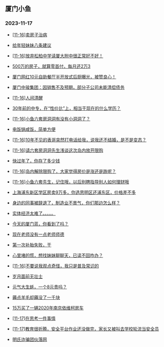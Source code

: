 ## 厦门小鱼 
### 2023-11-17

+ [[11-16]卖房子治病](http://bbs.xmfish.com/read-htm-tid-18106507.html)

+ [给年轻妹妹八条建议](http://bbs.xmfish.com/read-htm-tid-18106589.html)

+ [[11-16]放弃松柏中学读厦大附中很正常好不好！](http://bbs.xmfish.com/read-htm-tid-18106660.html)

+ [500万的房子，就算零首付，每月还2万3](http://bbs.xmfish.com/read-htm-tid-18106456.html)

+ [厦门网红10元自助餐厅半开放式后厨曝光，被赞良心！](http://bbs.xmfish.com/read-htm-tid-18106592.html)

+ [厦门中骏集团：因销售不及预期，部分子公司未能清偿债务](http://bbs.xmfish.com/read-htm-tid-18106486.html)

+ [[11-16]人间清醒](http://bbs.xmfish.com/read-htm-tid-18106476.html)

+ [30年前的中专，在“性价比”上，相当于现在的什么学历？](http://bbs.xmfish.com/read-htm-tid-18106512.html)

+ [[11-16]小鱼六套房洞洞有没有小洞洞了？](http://bbs.xmfish.com/read-htm-tid-18106723.html)

+ [电饭锅咸饭，简单方便](http://bbs.xmfish.com/read-htm-tid-18106693.html)

+ [[11-16]10年不见的表哥突然打电话给我，说我还不结婚，是不是变态？](http://bbs.xmfish.com/read-htm-tid-18106794.html)

+ [[11-16]请六套房洞洞先生浅谈这次岛内放开限购](http://bbs.xmfish.com/read-htm-tid-18106790.html)

+ [快过年了，你存了多少钱](http://bbs.xmfish.com/read-htm-tid-18106763.html)

+ [[11-16]岛内解除限购了，大家觉得房价是涨还是跌呢？](http://bbs.xmfish.com/read-htm-tid-18106780.html)

+ [[11-16]小鱼六套先生，记住哦，以后别瞎指导别人如何理财哦](http://bbs.xmfish.com/read-htm-tid-18106723.html)

+ [上海浦东新区学区房卖9万多，你选思明区还浦东区，价格差不多](http://bbs.xmfish.com/read-htm-tid-18106772.html)

+ [身边的同事被辞退了，制造业不景气，你们那边怎么样？](http://bbs.xmfish.com/read-htm-tid-18106919.html)

+ [实体经济太难了。。。。。](http://bbs.xmfish.com/read-htm-tid-18106879.html)

+ [今天的厦门蓝，你看到了吗？](http://bbs.xmfish.com/read-htm-tid-18106778.html)

+ [现在老师没有一点老师师德](http://bbs.xmfish.com/read-htm-tid-18106917.html)

+ [第一次补胎失败，干](http://bbs.xmfish.com/read-htm-tid-18106888.html)

+ [心里堵的慌，想找妹妹聊聊天，已读不回咋办？](http://bbs.xmfish.com/read-htm-tid-18106953.html)

+ [[11-16]不要说我观点奇怪，我只是普及常识的](http://bbs.xmfish.com/read-htm-tid-18106970.html)

+ [岁月面前无壮士](http://bbs.xmfish.com/read-htm-tid-18107091.html)

+ [元气大生蚝，一个8元贵吗？](http://bbs.xmfish.com/read-htm-tid-18106857.html)

+ [薅点羊毛却薅没了一千块](http://bbs.xmfish.com/read-htm-tid-18107207.html)

+ [15万买了一辆2020年南京依维柯房车](http://bbs.xmfish.com/read-htm-tid-18107103.html)

+ [[11-17]在思考一件事情](http://bbs.xmfish.com/read-htm-tid-18107180.html)

+ [[11-17]教育很折腾，安全平台作业还没做完，家长又被叫去学校轮流当安全员](http://bbs.xmfish.com/read-htm-tid-18107071.html)

+ [明氏诈骗团伙落网](http://bbs.xmfish.com/read-htm-tid-18106936.html)

